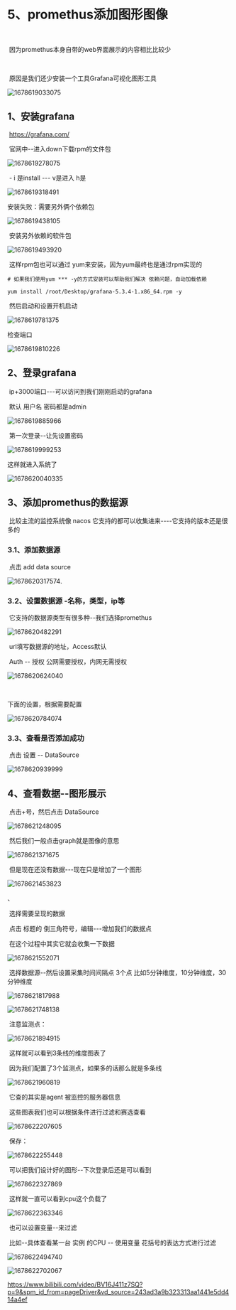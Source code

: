 # 5、promethus添加图形图像

​	

​		因为promethus本身自带的web界面展示的内容相比比较少

​	

​		原因是我们还少安装一个工具Grafana可视化图形工具

![1678619033075](../../.vuepress/public/images/1678619033075.png)



## 1、安装grafana

​	https://grafana.com/

​		官网中--进入down下载rpm的文件包

![1678619278075](../../.vuepress/public/images/1678619278075.png)

​		- i 是install  --- v是进入      h是





![1678619318491](../../.vuepress/public/images/1678619318491.png)



安装失败：需要另外俩个依赖包

![1678619438105](../../.vuepress/public/images/1678619438105.png)



​	安装另外依赖的软件包

![1678619493920](../../.vuepress/public/images/1678619493920.png)

​	这样rpm包也可以通过 yum来安装，因为yum最终也是通过rpm实现的

```
# 如果我们使用yum *** -y的方式安装可以帮助我们解决 依赖问题，自动加载依赖

yum install /root/Desktop/grafana-5.3.4-1.x86_64.rpm -y

```



​	然后启动和设置开机启动

![1678619781375](../../.vuepress/public/images/1678619781375.png)



检查端口

![1678619810226](../../.vuepress/public/images/1678619810226.png)





## 2、登录grafana

​	ip+3000端口---可以访问到我们刚刚启动的grafana

​	默认 用户名 密码都是admin

![1678619885966](../../.vuepress/public/images/1678619885966.png)



​	第一次登录--让先设置密码

![1678619999253](../../.vuepress/public/images/1678619999253.png)



这样就进入系统了

![1678620040335](../../.vuepress/public/images/1678620040335.png)









## 3、添加promethus的数据源

​	比较主流的监控系统像 nacos 它支持的都可以收集进来----它支持的版本还是很多的





### 3.1、添加数据源

​	点击 add data source

![1678620317574](../../.vuepress/public/images/1678620317574.png).



### 3.2、设置数据源 -名称，类型，ip等



​		它支持的数据源类型有很多种--我们选择promethus

![1678620482291](../../.vuepress/public/images/1678620482291.png)





​	url填写数据源的地址，Access默认

​	Auth -- 授权 公网需要授权，内网无需授权

![1678620624040](../../.vuepress/public/images/1678620624040.png)



​	

下面的设置，根据需要配置

![1678620784074](../../.vuepress/public/images/1678620784074.png)



### 3.3、查看是否添加成功

​	点击 设置 -- DataSource

![1678620939999](../../.vuepress/public/images/1678620939999.png)





## 4、查看数据--图形展示

​	点击+号，然后点击 DataSource

![1678621248095](../../.vuepress/public/images/1678621248095.png)



​	然后我们一般点击graph就是图像的意思

![1678621371675](../../.vuepress/public/images/1678621371675.png)



​	但是现在还没有数据---现在只是增加了一个图形

![1678621453823](../../.vuepress/public/images/1678621453823.png)

、

​	选择需要呈现的数据

​	点击 标题的 倒三角符号，编辑---增加我们的数据点

​	在这个过程中其实它就会收集一下数据

![1678621552071](../../.vuepress/public/images/1678621552071.png)



​	选择数据源--然后设置采集时间间隔点 3个点 比如5分钟维度，10分钟维度，30分钟维度

![1678621817988](../../.vuepress/public/images/1678621817988.png)

![1678621748138](../../.vuepress/public/images/1678621748138.png)



​	注意监测点：

![1678621894915](../../.vuepress/public/images/1678621894915.png)





​	这样就可以看到3条线的维度图表了

​		因为我们配置了3个监测点，如果多的话那么就是多条线

![1678621960819](../../.vuepress/public/images/1678621960819.png)

​		它查的其实是agent 被监控的服务器信息



​	这些图表我们也可以根据条件进行过滤和赛选查看

![1678622207605](../../.vuepress/public/images/1678622207605.png)



​	保存：

![1678622255448](../../.vuepress/public/images/1678622255448.png)

​	可以把我们设计好的图形--下次登录后还是可以看到

![1678622327869](../../.vuepress/public/images/1678622327869.png)



​	这样就一直可以看到cpu这个负载了

![1678622363346](../../.vuepress/public/images/1678622363346.png)



​	也可以设置变量--来过滤

​		比如--具体查看某一台 实例 的CPU -- 使用变量 花括号的表达方式进行过滤

![1678622494740](../../.vuepress/public/images/1678622494740.png)



![1678622702067](../../.vuepress/public/images/1678622702067.png)

































https://www.bilibili.com/video/BV16J411z7SQ?p=9&spm_id_from=pageDriver&vd_source=243ad3a9b323313aa1441e5dd414a4ef



























